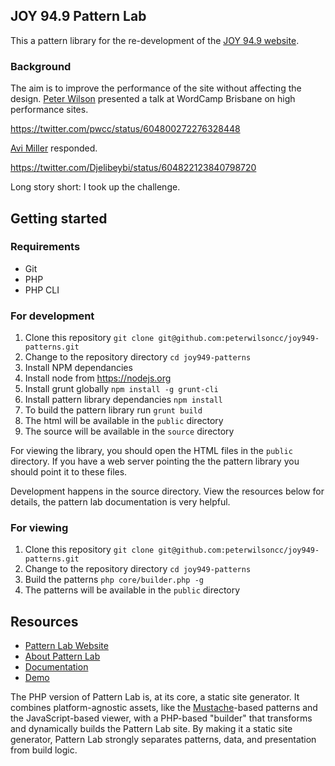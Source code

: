 ## JOY 94.9 Pattern Lab
This a pattern library for the re-development of the [JOY 94.9 website](http://joy.org.au/).

### Background
The aim is to improve the performance of the site without affecting the design. [Peter Wilson](@peterwilsoncc) presented a talk at WordCamp Brisbane on high performance sites. 

https://twitter.com/pwcc/status/604800272276328448

[Avi Miller](@Djelibeybi) responded.

https://twitter.com/Djelibeybi/status/604822123840798720

Long story short: I took up the challenge.

## Getting started

### Requirements
* Git
* PHP
* PHP CLI

### For development

1. Clone this repository `git clone git@github.com:peterwilsoncc/joy949-patterns.git`
1. Change to the repository directory `cd joy949-patterns`
1. Install NPM dependancies
  1. Install node from https://nodejs.org
  1. Install grunt globally `npm install -g grunt-cli`
  1. Install pattern library dependancies `npm install`
1. To build the pattern library run `grunt build`
1. The html will be available in the `public` directory
1. The source will be available in the `source` directory
 
For viewing the library, you should open the HTML files in the `public` directory. If you have a web server pointing the the pattern library you should point it to these files.

Development happens in the source directory. View the resources below for details, the pattern lab documentation is very helpful.
 
### For viewing 

1. Clone this repository `git clone git@github.com:peterwilsoncc/joy949-patterns.git`
1. Change to the repository directory `cd joy949-patterns`
1. Build the patterns `php core/builder.php -g`
1. The patterns will be available in the `public` directory

## Resources
- [Pattern Lab Website](http://patternlab.io/)
- [About Pattern Lab](http://patternlab.io/about.html)
- [Documentation](http://patternlab.io/docs/index.html)
- [Demo](http://demo.patternlab.io/)

The PHP version of Pattern Lab is, at its core, a static site generator. It combines platform-agnostic assets, like the [Mustache](http://mustache.github.io/)-based patterns and the JavaScript-based viewer, with a PHP-based "builder" that transforms and dynamically builds the Pattern Lab site. By making it a static site generator, Pattern Lab strongly separates patterns, data, and presentation from build logic. 
